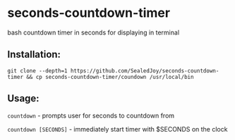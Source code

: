 # seconds-countdown-timer
bash countdown timer in seconds for displaying in terminal

## Installation:
`git clone --depth=1 https://github.com/SealedJoy/seconds-countdown-timer && cp seconds-countdown-timer/coundown /usr/local/bin`

## Usage:
`countdown`  - prompts user for seconds to countdown from

`countdown [SECONDS]`  - immediately start timer with $SECONDS on the clock

